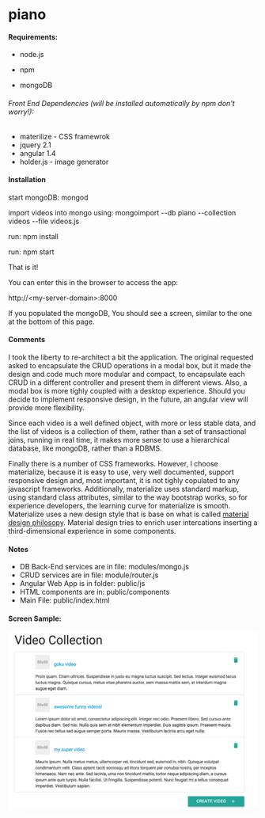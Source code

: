 # piano

#### Requirements:

- node.js

- npm 

- mongoDB

###### Front End Dependencies (will be installed automatically by npm don't worry!):

- materilize - CSS framewrok
- jquery 2.1
- angular 1.4
- holder.js - image generator

#### Installation

start mongoDB: mongod

import videos into mongo using: mongoimport --db piano --collection videos --file videos.js

run: npm install

run: npm start

That is it!

You can enter this in the browser to access the app:

http://&lt;my-server-domain&gt;:8000

If you populated the mongoDB, You should see a screen, similar to the one at the bottom of this page.

#### Comments

I took the liberty to re-architect a bit the application. The original requested asked to encapsulate the CRUD operations in a modal box, but it made the design and code much more modular and compact, to encapsulate each CRUD in a different controller and present them in different views. Also, a modal box is more tighly coupled with a desktop experience. Should you decide to implement responsive design, in the future, an angular view will provide more flexibility.

Since each video is a well defined object, with more or less stable data, and the list of videos is a collection of them, rather than a set of transactional joins, running in real time, it makes more sense to use a hierarchical database, like mongoDB, rather than a RDBMS.

Finally there is a number of CSS frameworks. However, I choose materialize, because it is easy to use, very well documented, support responsive design and, most important, it is not tighly copulated to any javascript frameworks. Additionally, materialize uses standard markup, using standard class attributes, similar to the way bootstrap works, so for experience developers, the learning curve for materialize is smooth. Materialize uses a new design style that is base on what is called [material design philosopy](https://www.google.com/design/spec/material-design/introduction.html). Material design tries to enrich user intercations inserting a third-dimensional experience in some components.

#### Notes

- DB Back-End services are in file: modules/mongo.js
- CRUD services are in file: module/router.js
- Angular Web App is in folder: public/js
- HTML components are in: public/components
- Main File: public/index.html

#### Screen Sample:

![sample screen](https://github.com/ernestlv/piano/blob/master/screens/piano-video-list.png)
